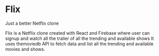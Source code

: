 # Flix
Just a better Netflix clone 

Flix is a Netflix clone created with React and Firebase where user can signup and watch all the tralier of all the trending and available shows
It uses themoviedb API to fetch data and list all the trending and available movies and shows.
